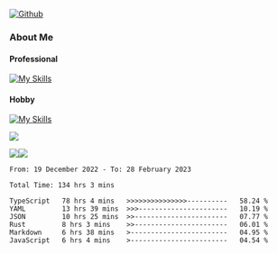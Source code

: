 [![Github](https://img.shields.io/github/followers/RinGoku?label=Follow&style=social)](https://github.com/RinGoku)

### About Me
#### Professional
[![My Skills](https://skillicons.dev/icons?i=react,ts,js,nodejs,java,graphql,firebase,githubactions&theme=light)](https://skillicons.dev)
#### Hobby
[![My Skills](https://skillicons.dev/icons?i=unity,rust,py&theme=light)](https://skillicons.dev)


![](https://github-profile-summary-cards.vercel.app/api/cards/profile-details?username=RinGoku&theme=default)

![](https://github-profile-summary-cards.vercel.app/api/cards/repos-per-language?username=RinGoku&theme=default)![](https://github-profile-summary-cards.vercel.app/api/cards/stats?username=RinGoku&theme=default)

<!--START_SECTION:waka-->

```text
From: 19 December 2022 - To: 28 February 2023

Total Time: 134 hrs 3 mins

TypeScript   78 hrs 4 mins   >>>>>>>>>>>>>>>----------   58.24 %
YAML         13 hrs 39 mins  >>>----------------------   10.19 %
JSON         10 hrs 25 mins  >>-----------------------   07.77 %
Rust         8 hrs 3 mins    >>-----------------------   06.01 %
Markdown     6 hrs 38 mins   >------------------------   04.95 %
JavaScript   6 hrs 4 mins    >------------------------   04.54 %
```

<!--END_SECTION:waka-->
